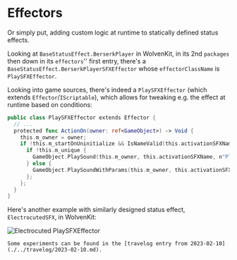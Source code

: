 # Effectors

Or simply put, adding custom logic at runtime to statically defined status effects.

Looking at `BaseStatusEffect.BerserkPlayer` in WolvenKit,
in its 2nd `packages` then down in its `effectors`'' first entry,
there's a `BaseStatusEffect.BerserkPlayerSFXEffector` whose `effectorClassName` is `PlaySFXEffector`.

Looking into game sources, there's indeed a `PlaySFXEffector` (which extends `Effector`/`IScriptable`),
which allows for tweaking e.g. the effect at runtime based on conditions:

```swift
public class PlaySFXEffector extends Effector {
  // ...
  protected func ActionOn(owner: ref<GameObject>) -> Void {
    this.m_owner = owner;
    if !this.m_startOnUninitialize && IsNameValid(this.activationSFXName) {
      if !this.m_unique {
        GameObject.PlaySound(this.m_owner, this.activationSFXName, n"PlaySFXEffector");
      } else {
        GameObject.PlaySoundWithParams(this.m_owner, this.activationSFXName, n"PlaySFXEffector", audioAudioEventFlags.Unique);
      };
    };
  }
}
```

Here's another example with similarly designed status effect, `ElectrocutedSFX`, in WolvenKit:

![Electrocuted PlaySFXEffector](./pictures/RED-SFX-effectors.png)

```admonish info
Some experiments can be found in the [travelog entry from 2023-02-10](./../travelog/2023-02-10.md).
```

